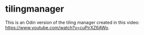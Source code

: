 # tilingmanager

This is an Odin version of the tiling manager created in this video: https://www.youtube.com/watch?v=cuPirXZ6AWo.
